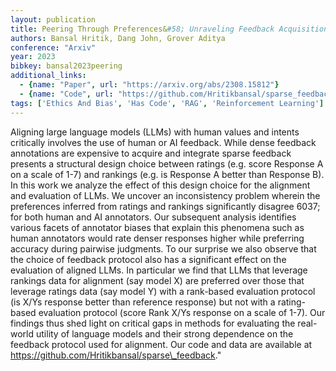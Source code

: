 ```yaml
---
layout: publication
title: Peering Through Preferences&#58; Unraveling Feedback Acquisition For Aligning Large Language Models
authors: Bansal Hritik, Dang John, Grover Aditya
conference: "Arxiv"
year: 2023
bibkey: bansal2023peering
additional_links:
  - {name: "Paper", url: "https://arxiv.org/abs/2308.15812"}
  - {name: "Code", url: "https://github.com/Hritikbansal/sparse_feedback"}
tags: ['Ethics And Bias', 'Has Code', 'RAG', 'Reinforcement Learning']
---
```

Aligning large language models (LLMs) with human values and intents critically involves the use of human or AI feedback. While dense feedback annotations are expensive to acquire and integrate sparse feedback presents a structural design choice between ratings (e.g. score Response A on a scale of 1-7) and rankings (e.g. is Response A better than Response B). In this work we analyze the effect of this design choice for the alignment and evaluation of LLMs. We uncover an inconsistency problem wherein the preferences inferred from ratings and rankings significantly disagree 6037; for both human and AI annotators. Our subsequent analysis identifies various facets of annotator biases that explain this phenomena such as human annotators would rate denser responses higher while preferring accuracy during pairwise judgments. To our surprise we also observe that the choice of feedback protocol also has a significant effect on the evaluation of aligned LLMs. In particular we find that LLMs that leverage rankings data for alignment (say model X) are preferred over those that leverage ratings data (say model Y) with a rank-based evaluation protocol (is X/Ys response better than reference response) but not with a rating-based evaluation protocol (score Rank X/Ys response on a scale of 1-7). Our findings thus shed light on critical gaps in methods for evaluating the real-world utility of language models and their strong dependence on the feedback protocol used for alignment. Our code and data are available at https://github.com/Hritikbansal/sparse\_feedback."
